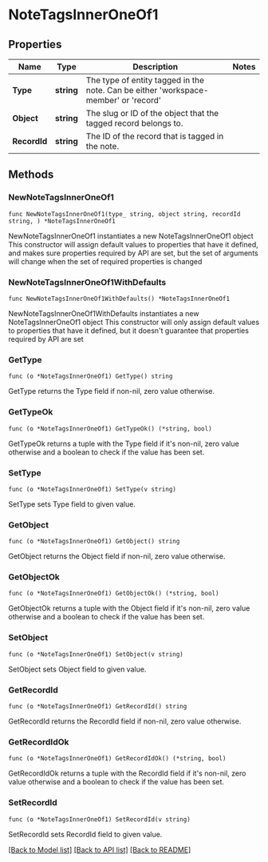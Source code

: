 # NoteTagsInnerOneOf1

## Properties

Name | Type | Description | Notes
------------ | ------------- | ------------- | -------------
**Type** | **string** | The type of entity tagged in the note. Can be either &#39;workspace-member&#39; or &#39;record&#39; | 
**Object** | **string** | The slug or ID of the object that the tagged record belongs to. | 
**RecordId** | **string** | The ID of the record that is tagged in the note. | 

## Methods

### NewNoteTagsInnerOneOf1

`func NewNoteTagsInnerOneOf1(type_ string, object string, recordId string, ) *NoteTagsInnerOneOf1`

NewNoteTagsInnerOneOf1 instantiates a new NoteTagsInnerOneOf1 object
This constructor will assign default values to properties that have it defined,
and makes sure properties required by API are set, but the set of arguments
will change when the set of required properties is changed

### NewNoteTagsInnerOneOf1WithDefaults

`func NewNoteTagsInnerOneOf1WithDefaults() *NoteTagsInnerOneOf1`

NewNoteTagsInnerOneOf1WithDefaults instantiates a new NoteTagsInnerOneOf1 object
This constructor will only assign default values to properties that have it defined,
but it doesn't guarantee that properties required by API are set

### GetType

`func (o *NoteTagsInnerOneOf1) GetType() string`

GetType returns the Type field if non-nil, zero value otherwise.

### GetTypeOk

`func (o *NoteTagsInnerOneOf1) GetTypeOk() (*string, bool)`

GetTypeOk returns a tuple with the Type field if it's non-nil, zero value otherwise
and a boolean to check if the value has been set.

### SetType

`func (o *NoteTagsInnerOneOf1) SetType(v string)`

SetType sets Type field to given value.


### GetObject

`func (o *NoteTagsInnerOneOf1) GetObject() string`

GetObject returns the Object field if non-nil, zero value otherwise.

### GetObjectOk

`func (o *NoteTagsInnerOneOf1) GetObjectOk() (*string, bool)`

GetObjectOk returns a tuple with the Object field if it's non-nil, zero value otherwise
and a boolean to check if the value has been set.

### SetObject

`func (o *NoteTagsInnerOneOf1) SetObject(v string)`

SetObject sets Object field to given value.


### GetRecordId

`func (o *NoteTagsInnerOneOf1) GetRecordId() string`

GetRecordId returns the RecordId field if non-nil, zero value otherwise.

### GetRecordIdOk

`func (o *NoteTagsInnerOneOf1) GetRecordIdOk() (*string, bool)`

GetRecordIdOk returns a tuple with the RecordId field if it's non-nil, zero value otherwise
and a boolean to check if the value has been set.

### SetRecordId

`func (o *NoteTagsInnerOneOf1) SetRecordId(v string)`

SetRecordId sets RecordId field to given value.



[[Back to Model list]](../README.md#documentation-for-models) [[Back to API list]](../README.md#documentation-for-api-endpoints) [[Back to README]](../README.md)


